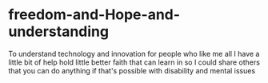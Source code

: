 # freedom-and-Hope-and-understanding
To understand technology and innovation for people who like me all I have a little bit of help hold little better faith that can learn in so I could share others that you can do anything if that's possible with disability and mental issues
